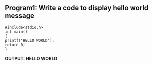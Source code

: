 ## Program1: Write a code to display hello world message
```
#include<stdio.h>
int main()
{
printf("HELLO WORLD");
return 0;
}
```
**OUTPUT: HELLO WORLD**

